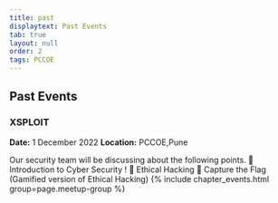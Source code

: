 ```yaml
---
title: past
displaytext: Past Events
tab: true
layout: null
order: 2
tags: PCCOE
---
```


## Past Events
### XSPLOIT
**Date:** 1 December 2022 
**Location:** PCCOE,Pune

Our security team will be discussing about the following points.
🎯 Introduction to Cyber Security ! 
🎯 Ethical Hacking 
🎯 Capture the Flag 
(Gamified version of Ethical Hacking)
{% include chapter_events.html group=page.meetup-group %}

